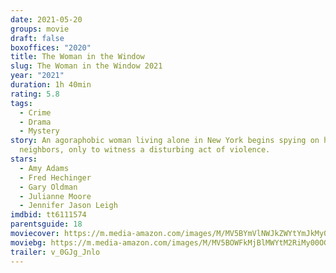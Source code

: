 ```yaml
---
date: 2021-05-20
groups: movie
draft: false
boxoffices: "2020"
title: The Woman in the Window
slug: The Woman in the Window 2021
year: "2021"
duration: 1h 40min
rating: 5.8
tags:
  - Crime
  - Drama
  - Mystery
story: An agoraphobic woman living alone in New York begins spying on her new
  neighbors, only to witness a disturbing act of violence.
stars:
  - Amy Adams
  - Fred Hechinger
  - Gary Oldman
  - Julianne Moore
  - Jennifer Jason Leigh
imdbid: tt6111574
parentsguide: 18
moviecover: https://m.media-amazon.com/images/M/MV5BYmVlNWJkZWYtYmJkMy00YTZlLTgwODMtZjVmOGMzMmM1ZTk2XkEyXkFqcGdeQXVyMTAyMjQ3NzQ1._V1_FMjpg_UX729_.jpg
moviebg: https://m.media-amazon.com/images/M/MV5BOWFkMjBlMWYtM2RiMy00OGIxLWI2MGUtZTgzOGYyODg5ZjRmXkEyXkFqcGdeQXVyMTEzMTI1Mjk3._V1_FMjpg_UX1280_.jpg
trailer: v_0GJg_Jnlo
---
```

